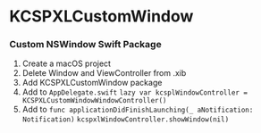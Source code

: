 # KCSPXLCustomWindow

### Custom NSWindow Swift Package

1. Create a macOS project
2. Delete Window and ViewController from .xib
3. Add KCSPXLCustomWindow package
4. Add to `AppDelegate.swift` 
`lazy var kcsplWindowController = KCSPXLCustomWindowWindowController()`
5. Add to `func applicationDidFinishLaunching(_ aNotification: Notification)`
        `kcspxlWindowController.showWindow(nil)`
